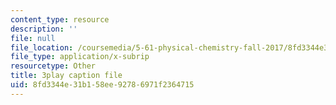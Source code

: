 ```yaml
---
content_type: resource
description: ''
file: null
file_location: /coursemedia/5-61-physical-chemistry-fall-2017/8fd3344e31b158ee92786971f2364715_sZlTriaYRM0.vtt
file_type: application/x-subrip
resourcetype: Other
title: 3play caption file
uid: 8fd3344e-31b1-58ee-9278-6971f2364715
---
```

